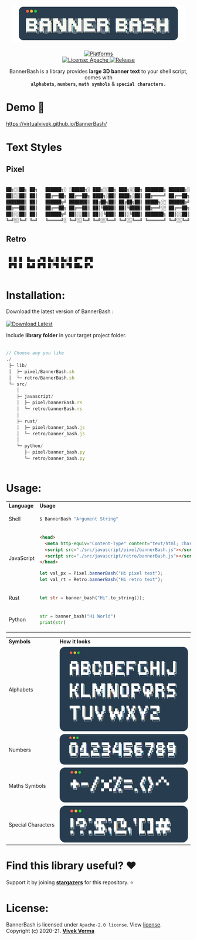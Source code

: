 <h2 align="center"> <img src="_markdown/app_repo_title_.png" width="470" /> </h2>

<p align="center">

	
<a href="https://www.google.com/search?q=web">
    <img src="https://img.shields.io/badge/Platforms-Unix Shell | Rust | Javascript | Python-yellow.svg?style=flat-square&color=41607A&logo=WindowsTerminal&logoColor=ffffff"
      alt="Platforms" />
</a>

<br/>
<a href="https://github.com/virtualvivek/BannerBash/blob/master/LICENSE">
    <img src="https://img.shields.io/github/license/vivekverma007/BannerBash.svg?style=flat-square&color=blue"
      alt="License: Apache" />
</a>

<a href="https://github.com/virtualvivek/BannerBash">
    <img src="https://img.shields.io/badge/release-v2.0-darklime.svg?style=flat-square"
      alt="Release" />
</a>
  
</p>




<p align="center">BannerBash is a library provides <b>large 3D banner text</b> to your shell script, comes with <br/><b><code>alphabets</code></b>, <b><code>numbers</code></b>, <b><code>math symbols</code></b> & <b><code>special characters.</code></b></p>

# Demo 🔆

https://virtualvivek.github.io/BannerBash/

# Text Styles

## Pixel
 
```js
​
██╗░░██╗ ██╗   ██████╗░ ░█████╗░ ███╗░░██╗ ███╗░░██╗ ███████╗ ██████╗░
██║░░██║ ██║   ██╔══██╗ ██╔══██╗ ████╗░██║ ████╗░██║ ██╔════╝ ██╔══██╗
███████║ ██║   ██████╦╝ ███████║ ██╔██╗██║ ██╔██╗██║ █████╗░░ ██████╔╝
██╔══██║ ██║   ██╔══██╗ ██╔══██║ ██║╚████║ ██║╚████║ ██╔══╝░░ ██╔══██╗
██║░░██║ ██║   ██████╦╝ ██║░░██║ ██║░╚███║ ██║░╚███║ ███████╗ ██║░░██║
╚═╝░░╚═╝ ╚═╝   ╚═════╝░ ╚═╝░░╚═╝ ╚═╝░░╚══╝ ╚═╝░░╚══╝ ╚══════╝ ╚═╝░░╚═╝

```

## Retro
 
```js
​
 █░█ █  █▄▄ ▄▀█ █▄░█ █▄░█ █▀▀ █▀█
 █▀█ █  █▄█ █▀█ █░▀█ █░▀█ ██▄ █▀▄
 
```

# Installation: 

Download the latest version of BannerBash :<br/>
<a href="https://github.com/virtualvivek/BannerBash/releases/latest">
  <br/><img src="https://img.shields.io/badge/Download-BannerBash : @latest-darklime.svg?style=for-the-badge&logo=docusign&color=FFCB22" alt="Download Latest" />
</a>

Include **library folder** in your target project folder.
```js

// Choose any you like
./
 ├─ lib/
 │  ├─ pixel/BannerBash.sh
 │  └─ retro/BannerBash.sh
 └─ src/
    │
    ├─ javascript/
    │  ├─ pixel/bannerBash.rs
    │  └─ retro/bannerBash.rs
    │
    ├─ rust/
    │  ├─ pixel/banner_bash.js
    │  └─ retro/banner_bash.js
    │
    └─ python/
       ├─ pixel/banner_bash.py
       └─ retro/banner_bash.py
​
```

# Usage:

<table>
<tr>
  <td><b>Language</b></td>
  <td><b>Usage</b></td>
</tr>
	
<tr>
  <td>Shell</td>
  <td>
	
  ```js
  $ BannerBash "Argument String"
  ```
  </td>
</tr>

<tr>
  <td>JavaScript</td>
  <td>
	
  ```html
  <head>
    <meta http-equiv="Content-Type" content="text/html; charset=utf-8">
    <script src="./src/javascript/pixel/bannerBash.js"></script>
    <script src="./src/javascript/retro/bannerBash.js"></script>
  </head>
  ```
	  
  ```js
  let val_px = Pixel.bannerBash("Hi pixel text");
  let val_rt = Retro.bannerBash("Hi retro text");
  ```
  </td>
</tr>

<tr>
  <td>Rust</td>
  <td>
	
  ```rust
  let str = banner_bash("Hi".to_string());
  ```
  </td>
</tr>
	
<tr>
  <td>Python</td>
  <td>
	
  ```py
  str = banner_bash("Hi World")
  print(str)
  ```
  </td>
</tr>

</table>




<table>
<tr>
  <td><b>Symbols</b></td>
  <td><b>How it looks</b></td>
</tr>	
<tr>
  <td>Alphabets</td>
  <td><img src="_markdown/app_repo_alphabets.png" width="350" /></td>
</tr>
<tr>
  <td>Numbers</td>
  <td><img src="_markdown/app_repo_numbers.png" width="350" /></td>
</tr>
<tr>
  <td>Maths Symbols</td>
  <td><img src="_markdown/app_repo_maths_symbols.png" width="350" /></td>
</tr>
<tr>
  <td>Special Characters</td>
  <td><img src="_markdown/app_repo_special_characters.png" width="350" /></td>
</tr>
</table>


# Find this library useful? :heart:
Support it by joining [**stargazers**](https://github.com/virtualvivek/BannerBash/stargazers) for this repository. :star:

# License:

BannerBash is licensed under `Apache-2.0 license`. View [license](https://github.com/virtualvivek/BannerBash/blob/master/LICENSE).<br>
Copyright (c) 2020-21. [**Vivek Verma**](https://github.com/virtualvivek)
